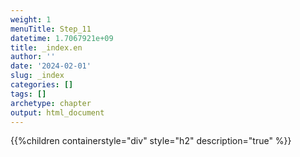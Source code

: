 ```yaml
---
weight: 1
menuTitle: Step_11
datetime: 1.7067921e+09
title: _index.en
author: ''
date: '2024-02-01'
slug: _index
categories: []
tags: []
archetype: chapter
output: html_document
---
```


{{%children containerstyle="div" style="h2" description="true" %}}
